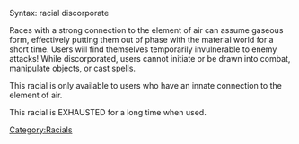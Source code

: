 Syntax: racial discorporate

Races with a strong connection to the element of air can assume gaseous
form, effectively putting them out of phase with the material world for
a short time. Users will find themselves temporarily invulnerable to
enemy attacks! While discorporated, users cannot initiate or be drawn
into combat, manipulate objects, or cast spells.

This racial is only available to users who have an innate connection to
the element of air.

This racial is EXHAUSTED for a long time when used.

[Category:Racials](Category:Racials "wikilink")
